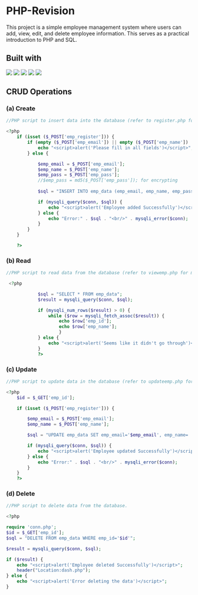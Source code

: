 # PHP-Revision
This project is a simple employee management system where users can add, view, edit, and delete employee information. This serves as a practical introduction to PHP and SQL.

## Built with
<img src="https://img.shields.io/badge/HTML5-E34F26?style=for-the-badge&logo=html5&logoColor=white" /> <img src="https://img.shields.io/badge/Tailwind_CSS-38B2AC?style=for-the-badge&logo=tailwind-css&logoColor=white"/> <img src="https://img.shields.io/badge/PHP-777BB4?style=for-the-badge&logo=php&logoColor=white" /> <img src="https://img.shields.io/badge/Xampp-F37623?style=for-the-badge&logo=xampp&logoColor=white" /> <img src="https://img.shields.io/badge/VSCode-0078D4?style=for-the-badge&logo=visual%20studio%20code&logoColor=white" /> 

## CRUD Operations

### (a) Create

```php
//PHP script to insert data into the database (refer to register.php for more detailed code).

<?php
    if (isset ($_POST['emp_register'])) {
        if (empty ($_POST['emp_email']) || empty ($_POST['emp_name']) || empty ($_POST['emp_pass'])) {
            echo "<script>alert('Please fill in all fields')</script>";
        } else {

            $emp_email = $_POST['emp_email'];
            $emp_name = $_POST['emp_name'];
            $emp_pass = $_POST['emp_pass'];
            //$emp_pass = md5($_POST['emp_pass']); for encrypting
    
            $sql = "INSERT INTO emp_data (emp_email, emp_name, emp_pass) VALUES ('$emp_email', '$emp_name', '$emp_pass')";

            if (mysqli_query($conn, $sql)) {
                echo "<script>alert('Employee added Successfully')</script>";
            } else {
                echo "Error:" . $sql . "<br/>" . mysqli_error($conn);
            }
        }
    }

    ?>
```

### (b) Read

```php
//PHP script to read data from the database (refer to viewemp.php for more detailed code).

 <?php

            $sql = "SELECT * FROM emp_data";
            $result = mysqli_query($conn, $sql);

            if (mysqli_num_rows($result) > 0) {
                while ($row = mysqli_fetch_assoc($result)) {
                    echo $row['emp_id'];
                    echo $row['emp_name'];
                    }
            } else {
                echo "<script>alert('Seems like it didn't go through')</script>";
            }
            ?>
```

### (c) Update

```php
//PHP script to update data in the database (refer to updateemp.php for more detailed code).

<?php
    $id = $_GET['emp_id'];

    if (isset ($_POST['emp_register'])) {

        $emp_email = $_POST['emp_email'];
        $emp_name = $_POST['emp_name'];

        $sql = "UPDATE emp_data SET emp_email='$emp_email', emp_name= '$emp_name' WHERE emp_id='$id'";

        if (mysqli_query($conn, $sql)) {
            echo "<script>alert('Employee updated Successfully')</script>";
        } else {
            echo "Error:" . $sql . "<br/>" . mysqli_error($conn);
        }
    }
    ?>
```

### (d) Delete

```php
//PHP script to delete data from the database.

<?php

require 'conn.php';
$id = $_GET['emp_id'];
$sql = "DELETE FROM emp_data WHERE emp_id='$id'";

$result = mysqli_query($conn, $sql);

if ($result) {
    echo "<script>alert('Employee deleted Successfully')</script>";
    header("Location:dash.php");
} else {
    echo "<script>alert('Error deleting the data')</script>";
}
```
